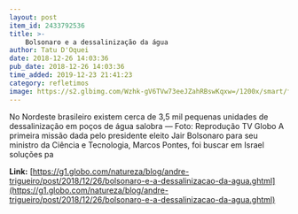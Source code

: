 ```yaml
---
layout: post
item_id: 2433792536
title: >-
    Bolsonaro e a dessalinização da água
author: Tatu D'Oquei
date: 2018-12-26 14:03:36
pub_date: 2018-12-26 14:03:36
time_added: 2019-12-23 21:41:23
category: refletimos
image: https://s2.glbimg.com/Wzhk-gV6TVw73eeJZahRBswKqxw=/1200x/smart/filters:cover():strip_icc()/s.glbimg.com/jo/g1/f/original/2015/08/26/pocos.jpg
---
```


No Nordeste brasileiro existem cerca de 3,5 mil pequenas unidades de dessalinização em poços de água salobra — Foto: Reprodução TV Globo A primeira missão dada pelo presidente eleito Jair Bolsonaro para seu ministro da Ciência e Tecnologia, Marcos Pontes, foi buscar em Israel soluções pa

**Link:** [https://g1.globo.com/natureza/blog/andre-trigueiro/post/2018/12/26/bolsonaro-e-a-dessalinizacao-da-agua.ghtml](https://g1.globo.com/natureza/blog/andre-trigueiro/post/2018/12/26/bolsonaro-e-a-dessalinizacao-da-agua.ghtml)

